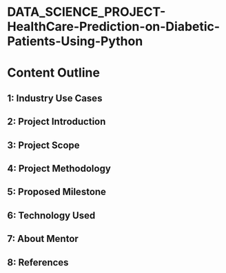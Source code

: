 # DATA_SCIENCE_PROJECT-HealthCare-Prediction-on-Diabetic-Patients-Using-Python

# Content Outline
## 1: Industry Use Cases
## 2: Project Introduction
## 3: Project Scope
## 4: Project Methodology
## 5: Proposed Milestone
## 6: Technology Used
## 7: About Mentor
## 8: References

